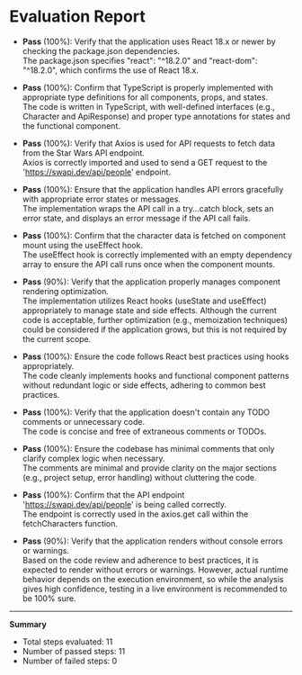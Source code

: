 # Evaluation Report

- **Pass** (100%): Verify that the application uses React 18.x or newer by checking the package.json dependencies.  
  The package.json specifies "react": "^18.2.0" and "react-dom": "^18.2.0", which confirms the use of React 18.x.

- **Pass** (100%): Confirm that TypeScript is properly implemented with appropriate type definitions for all components, props, and states.  
  The code is written in TypeScript, with well-defined interfaces (e.g., Character and ApiResponse) and proper type annotations for states and the functional component.

- **Pass** (100%): Verify that Axios is used for API requests to fetch data from the Star Wars API endpoint.  
  Axios is correctly imported and used to send a GET request to the 'https://swapi.dev/api/people' endpoint.

- **Pass** (100%): Ensure that the application handles API errors gracefully with appropriate error states or messages.  
  The implementation wraps the API call in a try...catch block, sets an error state, and displays an error message if the API call fails.

- **Pass** (100%): Confirm that the character data is fetched on component mount using the useEffect hook.  
  The useEffect hook is correctly implemented with an empty dependency array to ensure the API call runs once when the component mounts.

- **Pass** (90%): Verify that the application properly manages component rendering optimization.  
  The implementation utilizes React hooks (useState and useEffect) appropriately to manage state and side effects. Although the current code is acceptable, further optimization (e.g., memoization techniques) could be considered if the application grows, but this is not required by the current scope.

- **Pass** (100%): Ensure the code follows React best practices using hooks appropriately.  
  The code cleanly implements hooks and functional component patterns without redundant logic or side effects, adhering to common best practices.

- **Pass** (100%): Verify that the application doesn't contain any TODO comments or unnecessary code.  
  The code is concise and free of extraneous comments or TODOs.

- **Pass** (100%): Ensure the codebase has minimal comments that only clarify complex logic when necessary.  
  The comments are minimal and provide clarity on the major sections (e.g., project setup, error handling) without cluttering the code.

- **Pass** (100%): Confirm that the API endpoint 'https://swapi.dev/api/people' is being called correctly.  
  The endpoint is correctly used in the axios.get call within the fetchCharacters function.

- **Pass** (90%): Verify that the application renders without console errors or warnings.  
  Based on the code review and adherence to best practices, it is expected to render without errors or warnings. However, actual runtime behavior depends on the execution environment, so while the analysis gives high confidence, testing in a live environment is recommended to be 100% sure.

---

**Summary**

- Total steps evaluated: 11  
- Number of passed steps: 11  
- Number of failed steps: 0